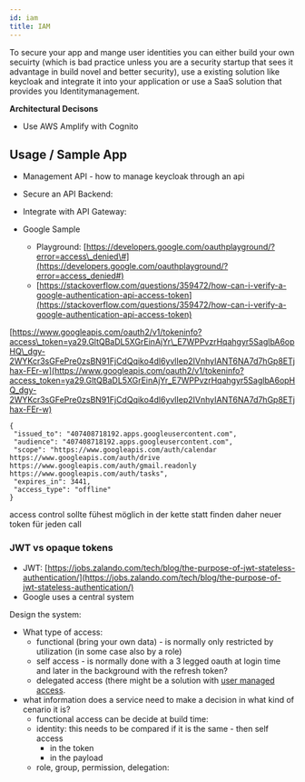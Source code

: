 ```yaml
---
id: iam
title: IAM
---
```

To secure your app and mange user identities you can either build your own secuirty \(which is bad practice unless you are a security startup that sees it advantage in build novel and better security\), use a existing solution like keycloak and integrate it into your application or use a SaaS solution that provides you Identitymanagement.

**Architectural Decisons**
- Use AWS Amplify with Cognito

## Usage / Sample App

* Management API - how to manage keycloak through an api
* Secure an API Backend:
* Integrate with API Gateway:

* Google Sample
  * Playground: [https://developers.google.com/oauthplayground/?error=access\_denied\#](https://developers.google.com/oauthplayground/?error=access_denied#)
  * [https://stackoverflow.com/questions/359472/how-can-i-verify-a-google-authentication-api-access-token](https://stackoverflow.com/questions/359472/how-can-i-verify-a-google-authentication-api-access-token)

[https://www.googleapis.com/oauth2/v1/tokeninfo?access\_token=ya29.GltQBaDL5XGrEinAjYr\_E7WPPvzrHqahgyr5SaglbA6opHQ\_dgy-2WYKcr3sGFePre0zsBN91FjCdQqiko4dl6yvlIep2IVnhyIANT6NA7d7hGp8ETjhax-FEr-w](https://www.googleapis.com/oauth2/v1/tokeninfo?access_token=ya29.GltQBaDL5XGrEinAjYr_E7WPPvzrHqahgyr5SaglbA6opHQ_dgy-2WYKcr3sGFePre0zsBN91FjCdQqiko4dl6yvlIep2IVnhyIANT6NA7d7hGp8ETjhax-FEr-w)

```text
{
 "issued_to": "407408718192.apps.googleusercontent.com",
 "audience": "407408718192.apps.googleusercontent.com",
 "scope": "https://www.googleapis.com/auth/calendar https://www.googleapis.com/auth/drive https://www.googleapis.com/auth/gmail.readonly https://www.googleapis.com/auth/tasks",
 "expires_in": 3441,
 "access_type": "offline"
}
```

access control sollte fühest möglich in der kette statt finden daher neuer token für jeden call

### JWT vs opaque tokens

* JWT: [https://jobs.zalando.com/tech/blog/the-purpose-of-jwt-stateless-authentication/](https://jobs.zalando.com/tech/blog/the-purpose-of-jwt-stateless-authentication/)
* Google uses a central system 

Design the system:

* What type of access:
  * functional \(bring your own data\) - is normally only restricted by utilization \(in some case also by a role\) 
  * self access - is normally done with a 3 legged oauth at login time and later in the background with the refresh token?
  * delegated access \(there might be a solution with [user managed access](https://www.forgerock.com/privacy/user-managed-access).  
* what information does a service need to make a decision in what kind of cenario it is?
  * functional access can be decide at build time: 
  * identity: this needs to be compared if it is the same - then self access 
    * in the token 
    * in the payload 
  * role, group, permission, delegation: 


